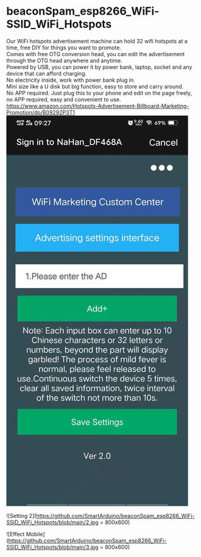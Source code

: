 # beaconSpam_esp8266_WiFi-SSID_WiFi_Hotspots
 Our WiFi hotspots advertisement machine can hold 32 wifi hotspots at a time, free DIY for things you want to promote. <br/>
 Comes with free OTG conversion head, you can edit the advertisement through the OTG head anywhere and anytime.
 <br/>Powered by USB, you can power it by power bank, laptop, socket and any device that can afford charging.
 <br/>No electricity inside, work with power bank plug in. 
 <br/>Mini size like a U disk but big function, easy to store and carry around.
 <br/>No APP required. Just plug this to your phone and edit on the page freely, no APP required, easy and convenient to use.<br/> 
 https://www.amazon.com/Hotspots-Advertisement-Billboard-Marketing-Promotion/dp/B09292P3T1
 ![Setting 1](https://github.com/SmartArduino/beaconSpam_esp8266_WiFi-SSID_WiFi_Hotspots/blob/main/1.jpg)

 ![Setting 2](https://github.com/SmartArduino/beaconSpam_esp8266_WiFi-SSID_WiFi_Hotspots/blob/main/2.jpg = 800x600)

![Effect Mobile](https://github.com/SmartArduino/beaconSpam_esp8266_WiFi-SSID_WiFi_Hotspots/blob/main/3.jpg = 800x600)
